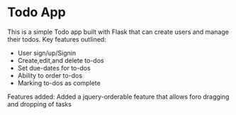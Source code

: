 # Todo App
This is a simple Todo app built with Flask that can create users and manage their todos.
Key features outlined:


- User sign/up/Signin
- Create,edit,and delete to-dos
- Set due-dates for to-dos
- Ability to order to-dos
- Marking to-dos as complete


Features added:
Added a jquery-orderable feature that allows foro dragging and dropping
of tasks
